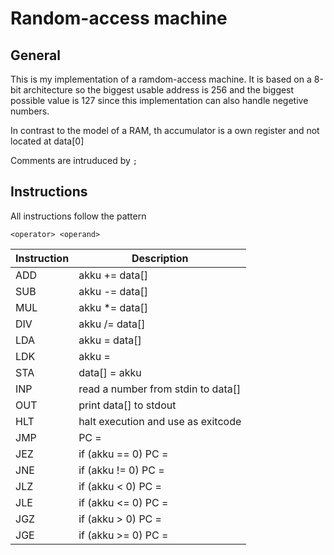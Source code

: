 # Random-access machine

## General

This is my implementation of a ramdom-access machine. It is based on a 8-bit architecture so the biggest usable address is 256 and the biggest possible value is 127 since this implementation can also handle negetive numbers.

In contrast to the model of a RAM, th accumulator is a own register and not located at data[0]

Comments are intruduced by `;`

## Instructions

All instructions follow the pattern
```
<operator> <operand>
```

Instruction | Description
------------|------------
ADD | akku += data[<operand>]
SUB | akku -= data[<operand>]
MUL | akku \*= data[<operand>]
DIV | akku /= data[<operand>]
LDA | akku = data[<operand>]
LDK | akku = <operand>
STA | data[<operand>] = akku
INP | read a number from stdin to data[<operand>]
OUT | print data[<operand>] to stdout
HLT | halt execution and use <operand> as exitcode
JMP | PC = <operand>
JEZ | if (akku == 0) PC = <operand>
JNE | if (akku != 0) PC = <operand>
JLZ | if (akku < 0) PC = <operand>
JLE | if (akku <= 0) PC = <operand>
JGZ | if (akku > 0) PC = <operand>
JGE | if (akku >= 0) PC = <operand>
